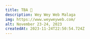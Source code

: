 ```yaml
---
title: TBA 🍿
description: Wey Wey Web Malaga 
img: https://www.weyweyweb.com/
alt: November 23-24, 2023
createdAt: 2023-11-24T22:50:54.724Z
---
```

